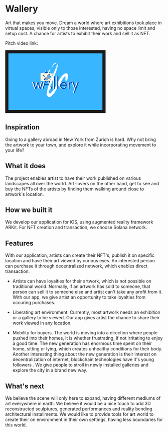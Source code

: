 # Wallery
Art that makes you move.
Dream a world where art exhibitions took place in virtual spaces, visible only to those interested, having no space limit and setup cost. A chance for artists to exhibit their work and sell it as NFT.

Pitch video link:

<a href="http://www.youtube.com/watch?feature=player_embedded&v=GKM0GHIbIQo
" target="_blank"><img src="Wallery.png" 
alt="IMAGE ALT TEXT HERE" width="300" height="180" border="10" /></a>

## Inspiration
Going to a gallery abroad in New York from Zurich is hard. Why not bring the artwork to your town, and explore it while incorporating movement to your life?

## What it does
The project enables artist to have their work published on various landscapes all over the world. Art-lovers on the other hand, get to see and buy the NFTs of the artists by finding them walking around close to artwork's location. 

## How we built it
We develop our application for iOS, using augmented reality framework ARKit. For NFT creation and transaction, we choose Solana network.

## Features
With our application, artists can create their NFT's, publish it on specific location and have their art viewed by curious eyes. An interested person can purchase it through decentralized network, which enables direct transaction.  

- Artists can have loyalties for their artwork, which is not possible on traditional world. Normally, if an artwork has sold to someone, that person can sell it to someone else and artist can't take any profit from it. With our app, we give artist an opportunity to take loyalties from occuring purchases.

- Liberating art environment. Currently, most artwork needs an exhibition or a gallery to be viewed. Our app gives artist the chance to share their work viewed in any location.

- Mobility for buyers. The world is moving into a direction where people pushed into their homes, it is whether frustrating, if not irritating to enjoy a good time. The new generation has enormous time spent on their home, sitting or lying, which creates unhealthy conditions for their body. Another interesting thing about the new generation is their interest on decentralization of internet, blockchain technologies have it's young followers . We give people to stroll in newly installed galleries and explore the city in a brand new way.

## What's next 

We believe the scene will only here to expand, having different mediums of art everywhere in earth. We believe it would be a nice touch to add 3D reconstructed sculptures, generated performances and reality bending architectural installments. We would like to provide tools for art world to create their on environment in their own settings, having less boundaries for this world.

